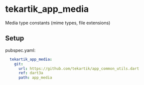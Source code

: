 # tekartik_app_media

Media type constants (mime types, file extensions)

## Setup

pubspec.yaml:

```yaml
  tekartik_app_media:
    git:
      url: https://github.com/tekartik/app_common_utils.dart
      ref: dart3a
      path: app_media
```